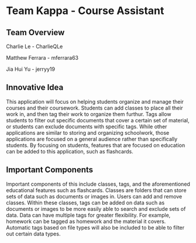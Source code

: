 # Team Kappa - Course Assistant

## Team Overview

Charlie Le - CharlieQLe

Matthew Ferrara - mferrara63

Jia Hui Yu - jerryy19

## Innovative Idea

This application will focus on helping students organize and manage their courses and their coursework. Students can add classes to place all their work in, and then tag their work to organize them furthur. Tags allow students to filter out specific documents that cover a certain set of material, or students can exclude documents with specific tags. While other applications are similar to storing and organizing schoolwork, those applications are focused on a general audience rather than specifically students. By focusing on students, features that are focused on education can be added to this application, such as flashcards.

## Important Components

Important components of this include classes, tags, and the aforementioned educational features such as flashcards. Classes are folders that can store sets of data such as documents or images in. Users can add and remove classes. Within these classes, tags can be added on data such as documents or images to be more easily able to search and exclude sets of data. Data can have multiple tags for greater flexibility. For example, homework can be tagged as homework and the material it covers. Automatic tags based on file types will also be included to be able to filter out certain data types.
